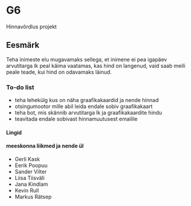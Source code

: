 # G6
Hinnavõrdlus projekt
## Eesmärk
Teha inimeste elu mugavamaks sellega, et inimene ei pea igapäev arvutitarga lk peal käima vaatamas, kas hind on langenud,
vaid saab meili peale teade, kui hind on odavamaks läinud.
### To-do list
- teha lehekülg kus on näha graafikakaardid ja nende hinnad
- otsingumootor mille abil leida endale sobiv graafikakaart
- teha bot, mis skännib arvutitarga lk ja graafikakaardite hindu
- teavitada endale sobivast hinnamuutusest emailile
#### Lingid
#### meeskonna liikmed ja nende ül
- Gerli Kask
- Eerik Poopuu
- Sander Vilter
- Liisa Tiisväli
- Jana Kindlam
- Kevin Rull
- Markus Rätsep
